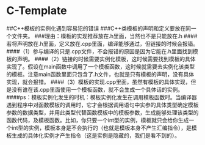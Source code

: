 # C-Template
##C++模板的实例化遇到容易犯的错误
###C++类模板的声明和定义要放在同一个文件夹。
###理由：模板的实现推荐放在.h里面，当然也不是只能放在.h
####若将声明放在.h里面，定义放在.cpp里面，编译能够通过，但链接的时候会报错。
####（1）参与编译的只是.cpp文件，不会报错的原因是因为它能在.h里面找到模板的声明。
####（2）链接的时候需要实例化模板，这时候需要找到模板的具体实现了。假设在main函数中调用了一个模板函数，这时候就需要去实例化该类型的模板。注意main函数里面只包含了.h文件，也就是只有模板的声明，没有具体实现，就会报错。
####（3）模板的实现.cpp里面，虽然有模板的具体实现，但是没有谁在该.cpp里面使用一个模板函数，就不会生成一个具体话的实例。
####ps：模板实例化发生的时机：模板实例化发生在调用模板函数时。当编译器遇到程序中对函数模板的调用时，它才会根据调用语句中实参的具体类型确定模板参数的数据类型，并用此类型代替函数模板中的模板参数，生成能够处理该类型的函数代码，及模板函数。比如，你只要一个int型的实例，模板就只会给你生成一个int型的实例，模板本身是不会执行的（也就是模板本身不产生汇编指令），是模板生成的具体化实例才产生指令（这是实例是隐藏的，我们是看不到的）。

